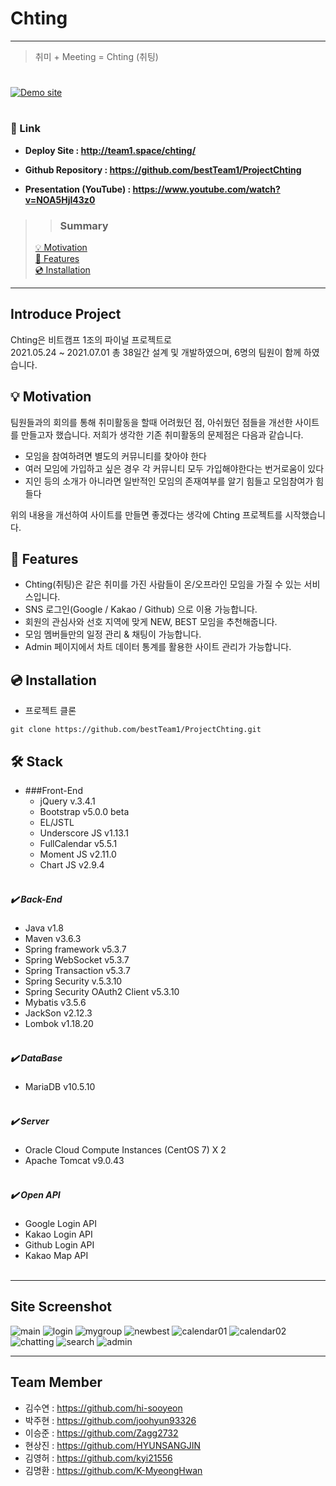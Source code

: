 Chting
===
* * *
> 취미 + Meeting = Chting (취팅)

#

[![Demo site](https://raw.githubusercontent.com/bestTeam1/ProjectChting/master/src/main/webapp/assets/img/demo_logo1.png)](http://team1.space/chting/)

#
### 🔗 Link
- **Deploy Site : http://team1.space/chting/**
  

- **Github Repository : https://github.com/bestTeam1/ProjectChting**
  

- **Presentation (YouTube) : https://www.youtube.com/watch?v=NOA5HjI43z0**

>> ### Summary
> [ 💡 Motivation](#-motivation)  
> [📌 Features](#-features)  
> [💿 Installation](#-installation)

* * *
Introduce Project
---
Chting은 비트캠프 1조의 파이널 프로젝트로  
2021.05.24 ~ 2021.07.01 총 38일간 설계 및 개발하였으며, 6명의 팀원이 함께 하였습니다.

## 💡 Motivation
팀원들과의 회의를 통해 취미활동을 할때 어려웠던 점, 아쉬웠던 점들을 개선한 사이트를 만들고자 했습니다.
저희가 생각한 기존 취미활동의 문제점은 다음과 같습니다.
- 모임을 참여하려면 별도의 커뮤니티를 찾아야 한다
- 여러 모임에 가입하고 싶은 경우 각 커뮤니티 모두 가입해야한다는 번거로움이 있다
- 지인 등의 소개가 아니라면 일반적인 모임의 존재여부를 알기 힘들고 모임참여가 힘들다

위의 내용을 개선하여 사이트를 만들면 좋겠다는 생각에 Chting 프로젝트를 시작했습니다.

## 📌 Features
- Chting(취팅)은 같은 취미를 가진 사람들이 온/오프라인 모임을 가질 수 있는 서비스입니다.
- SNS 로그인(Google / Kakao / Github)  으로 이용 가능합니다.
- 회원의 관심사와 선호 지역에 맞게 NEW, BEST 모임을 추천해줍니다.
- 모임 멤버들만의 일정 관리 & 채팅이 가능합니다.
- Admin 페이지에서 차트 데이터 통계를 활용한 사이트 관리가 가능합니다.

## 💿 Installation
- 프로젝트 클론
~~~ 
git clone https://github.com/bestTeam1/ProjectChting.git
~~~

## 🛠 Stack
- ###Front-End
  - jQuery v.3.4.1
  - Bootstrap v5.0.0 beta
  - EL/JSTL
  - Underscore JS v1.13.1
  - FullCalendar v5.5.1
  - Moment JS v2.11.0
  - Chart JS v2.9.4
  <br><br/>
##### ✔️ Back-End
- Java v1.8
- Maven v3.6.3
- Spring framework v5.3.7
- Spring WebSocket v5.3.7
- Spring Transaction v5.3.7
- Spring Security v.5.3.10
- Spring Security OAuth2 Client v5.3.10
- Mybatis v3.5.6
- JackSon v2.12.3
- Lombok v1.18.20
  <br><br/>

##### ✔️ DataBase
- MariaDB v10.5.10
  <br><br/>

##### ✔️ Server
- Oracle Cloud Compute Instances (CentOS 7) X 2
- Apache Tomcat v9.0.43
  <br><br/>

##### ✔️ Open API
- Google Login API
- Kakao Login API
- Github Login API
- Kakao Map API
  <br><br/>

---

## Site Screenshot
![main](https://raw.githubusercontent.com/bestTeam1/ProjectChting/master/src/main/webapp/images/chting_00_main.png)
![login](https://raw.githubusercontent.com/bestTeam1/ProjectChting/master/src/main/webapp/images/chting_01_login.png)
![mygroup](https://raw.githubusercontent.com/bestTeam1/ProjectChting/master/src/main/webapp/images/chting_02_mygroup.png)
![newbest](https://raw.githubusercontent.com/bestTeam1/ProjectChting/master/src/main/webapp/images/chting_03_newbest.png)
![calendar01](https://raw.githubusercontent.com/bestTeam1/ProjectChting/master/src/main/webapp/images/chting_04_calendar.png)
![calendar02](https://raw.githubusercontent.com/bestTeam1/ProjectChting/master/src/main/webapp/images/chting_05_calendar.png)
![chatting](https://raw.githubusercontent.com/bestTeam1/ProjectChting/master/src/main/webapp/images/chting_06_chatting.png)
![search](https://raw.githubusercontent.com/bestTeam1/ProjectChting/master/src/main/webapp/images/chting_07_search.png)
![admin](https://raw.githubusercontent.com/bestTeam1/ProjectChting/master/src/main/webapp/images/chting_09_admin.png)

---

## Team Member
- 김수연 : https://github.com/hi-sooyeon
- 박주현 : https://github.com/joohyun93326
- 이승준 : https://github.com/Zagg2732
- 현상진 : https://github.com/HYUNSANGJIN
- 김영허 : https://github.com/kyi21556
- 김명환 : https://github.com/K-MyeongHwan

[//]: # (These are reference links used in the body of this note and get stripped out when the markdown processor does its job. There is no need to format nicely because it shouldn't be seen. Thanks SO - http://stackoverflow.com/questions/4823468/store-comments-in-markdown-syntax)

   [dill]: <https://github.com/joemccann/dillinger>
   [git-repo-url]: <https://github.com/joemccann/dillinger.git>
   [john gruber]: <http://daringfireball.net>
   [df1]: <http://daringfireball.net/projects/markdown/>
   [markdown-it]: <https://github.com/markdown-it/markdown-it>
   [Ace Editor]: <http://ace.ajax.org>
   [node.js]: <http://nodejs.org>
   [Twitter Bootstrap]: <http://twitter.github.com/bootstrap/>
   [jQuery]: <http://jquery.com>
   [@tjholowaychuk]: <http://twitter.com/tjholowaychuk>
   [express]: <http://expressjs.com>
   [AngularJS]: <http://angularjs.org>
   [Gulp]: <http://gulpjs.com>

   [PlDb]: <https://github.com/joemccann/dillinger/tree/master/plugins/dropbox/README.md>
   [PlGh]: <https://github.com/joemccann/dillinger/tree/master/plugins/github/README.md>
   [PlGd]: <https://github.com/joemccann/dillinger/tree/master/plugins/googledrive/README.md>
   [PlOd]: <https://github.com/joemccann/dillinger/tree/master/plugins/onedrive/README.md>
   [PlMe]: <https://github.com/joemccann/dillinger/tree/master/plugins/medium/README.md>
   [PlGa]: <https://github.com/RahulHP/dillinger/blob/master/plugins/googleanalytics/README.md>
